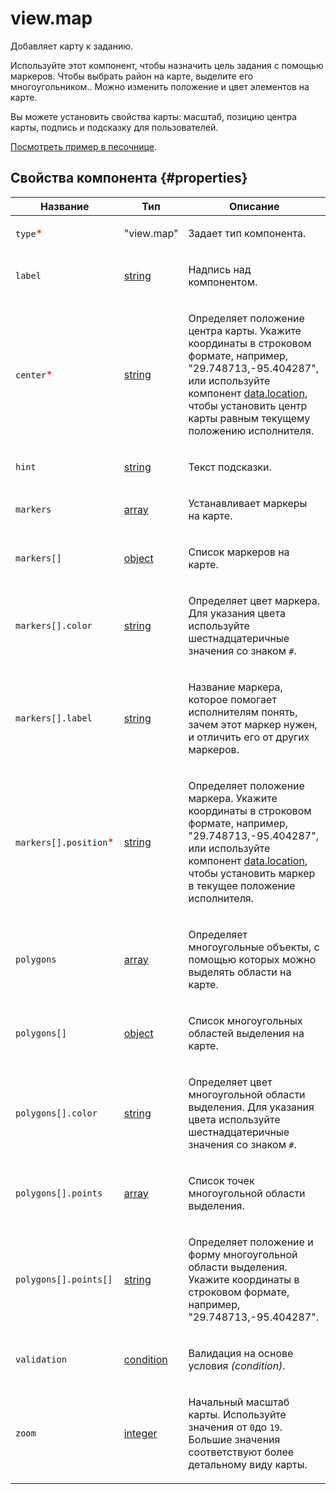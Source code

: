 # view.map

Добавляет карту к заданию.

Используйте этот компонент, чтобы назначить цель задания с помощью маркеров. Чтобы выбрать район на карте, выделите его многоугольником.. Можно изменить положение и цвет элементов на карте.

Вы можете установить свойства карты: масштаб, позицию центра карты, подпись и подсказку для пользователей.

[Посмотреть пример в песочнице](https://clck.ru/bmsZU).

## Свойства компонента {#properties}

| Название                                               | Тип                                                                                    | Описание                                                                                                                                                                                                                                                        |
| ------------------------------------------------------ | -------------------------------------------------------------------------------------- | --------------------------------------------------------------------------------------------------------------------------------------------------------------------------------------------------------------------------------------------------------------- |
| `type`<span style="color: red">\*</span>               | "view.map"                                                                             | <p>Задает тип компонента.</p>                                                                                                                                                                                                                                   |
| `label`                                                | <a class="xref popup-link" href="../concepts/types.dita#types/string">string</a>       | <p>Надпись над компонентом.</p>                                                                                                                                                                                                                                 |
| `center`<span style="color: red">\*</span>             | <a class="xref popup-link" href="../concepts/types.dita#types/string">string</a>       | <p>Определяет положение центра карты. Укажите координаты в строковом формате, например, "29.748713,-95.404287", или используйте компонент <a href="data.location.md">data.location</a>, чтобы установить центр карты равным текущему положению исполнителя.</p> |
| `hint`                                                 | <a class="xref popup-link" href="../concepts/types.dita#types/string">string</a>       | <p>Текст подсказки.</p>                                                                                                                                                                                                                                         |
| `markers`                                              | <a class="xref popup-link" href="../concepts/types.dita#types/array">array</a>         | <p>Устанавливает маркеры на карте.</p>                                                                                                                                                                                                                          |
| `markers[]`                                            | <a class="xref popup-link" href="../concepts/types.dita#types/object">object</a>       | <p>Список маркеров на карте.</p>                                                                                                                                                                                                                                |
| `markers[].color`                                      | <a class="xref popup-link" href="../concepts/types.dita#types/string">string</a>       | <p>Определяет цвет маркера. Для указания цвета используйте шестнадцатеричные значения со знаком `#`.</p>                                                                                                                                                        |
| `markers[].label`                                      | <a class="xref popup-link" href="../concepts/types.dita#types/string">string</a>       | <p>Название маркера, которое помогает исполнителям понять, зачем этот маркер нужен, и отличить его от других маркеров.</p>                                                                                                                                      |
| `markers[].position`<span style="color: red">\*</span> | <a class="xref popup-link" href="../concepts/types.dita#types/string">string</a>       | <p>Определяет положение маркера. Укажите координаты в строковом формате, например, "29.748713,-95.404287", или используйте компонент <a href="data.location.md">data.location</a>, чтобы установить маркер в текущее положение исполнителя.</p>                 |
| `polygons`                                             | <a class="xref popup-link" href="../concepts/types.dita#types/array">array</a>         | <p>Определяет многоугольные объекты, с помощью которых можно выделять области на карте.</p>                                                                                                                                                                     |
| `polygons[]`                                           | <a class="xref popup-link" href="../concepts/types.dita#types/object">object</a>       | <p>Список многоугольных областей выделения на карте.</p>                                                                                                                                                                                                        |
| `polygons[].color`                                     | <a class="xref popup-link" href="../concepts/types.dita#types/string">string</a>       | <p>Определяет цвет многоугольной области выделения. Для указания цвета используйте шестнадцатеричные значения со знаком `#`.</p>                                                                                                                                |
| `polygons[].points`                                    | <a class="xref popup-link" href="../concepts/types.dita#types/array">array</a>         | <p>Список точек многоугольной области выделения.</p>                                                                                                                                                                                                            |
| `polygons[].points[]`                                  | <a class="xref popup-link" href="../concepts/types.dita#types/string">string</a>       | <p>Определяет положение и форму многоугольной области выделения. Укажите координаты в строковом формате, например, "29.748713,-95.404287".</p>                                                                                                                  |
| `validation`                                           | <a class="xref popup-link" href="../concepts/types.dita#types/condition">condition</a> | <p>Валидация на основе условия <em>(condition)</em>.</p>                                                                                                                                                                                                        |
| `zoom`                                                 | <a class="xref popup-link" href="../concepts/types.dita#types/integer">integer</a>     | <p>Начальный масштаб карты. Используйте значения от `0`до `19`. Большие значения соответствуют более детальному виду карты.</p>                                                                                                                                 |
